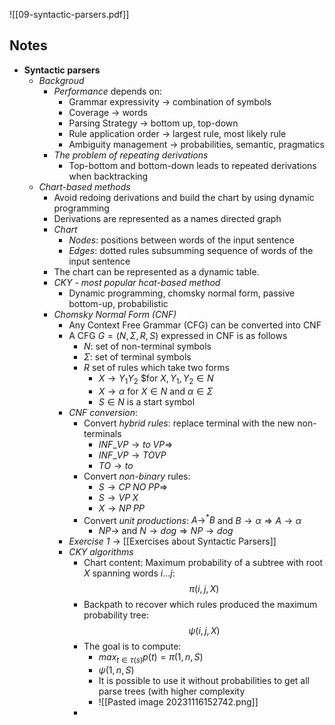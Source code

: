 ![[09-syntactic-parsers.pdf]]

## Notes
* **Syntactic parsers**
	* *Backgroud*
		* *Performance* depends on:
			* Grammar expressivity -> combination of symbols
			* Coverage -> words
			* Parsing Strategy -> bottom up, top-down
			* Rule application order -> largest rule, most likely rule
			* Ambiguity management -> probabilities, semantic, pragmatics
		* *The problem of repeating derivations*
			* Top-bottom and bottom-down leads to repeated derivations when backtracking
	* *Chart-based methods*
		* Avoid redoing derivations  and build the chart by using dynamic programming
		* Derivations are represented as a names directed graph
		* *Chart*
			* *Nodes*: positions between words of the input sentence
			* *Edges*: dotted rules subsumming sequence of words of the input sentence
		* The chart can be represented as a dynamic table.
		* *CKY - most popular hcat-based method*
			* Dynamic programming, chomsky normal form, passive bottom-up, probabilistic
		* *Chomsky Normal Form (CNF)*
			* Any Context Free Grammar (CFG) can be converted into CNF
			* A CFG $G=(N,\Sigma, R, S)$ expressed in CNF is as follows
				* $N$: set of non-terminal symbols
				* $\Sigma$: set of terminal symbols
				* $R$ set of rules which take two forms
					* $X \rightarrow Y_1Y_{2}$ $for $X, Y_1, Y_2 \in N$
					* $X\rightarrow \alpha$ for $X \in N$ and $\alpha \in \Sigma$
					* $S \in N$ is a start symbol
			* *CNF conversion*:
				* Convert *hybrid rules*: replace terminal with the new non-terminals
					* $INF\_VP \rightarrow to\; VP \Longrightarrow$
					* $INF\_VP \rightarrow TO VP$
					* $TO \rightarrow to$
				* Convert *non-binary* rules:
					* $S\rightarrow CP\; NO\;PP \Longrightarrow$
					* $S\rightarrow VP\;X$
					* $X\rightarrow NP\;PP$
				* Convert *unit productions*: $A\rightarrow^{*}B$ and $B\rightarrow\alpha\Longrightarrow A\rightarrow\alpha$
					* $NP\rightarrow$ and $N\rightarrow dog \Longrightarrow NP\rightarrow dog$
			* *Exercise 1* $\longrightarrow$ [[Exercises about Syntactic Parsers]]
			* *CKY algorithms*
				* Chart content: Maximum probability of a subtree with root $X$ spanning words $i . . . j$: $$\pi(i, j, X)$$
				* Backpath to recover which rules produced the maximum probability tree: $$\psi(i, j, X)$$ 
				* The goal is to compute: 
					* $max_{t\in \tau(s)}p(t) = \pi(1, n, S)$ 
					* $\psi(1, n, S)$ 
					* It is possible to use it without probabilities to get all parse trees (with higher complexity
					* ![[Pasted image 20231116152742.png]]
				* 
